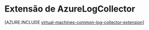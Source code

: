 <properties
   pageTitle="Extensão de máquina virtual AzureLogCollector | Microsoft Azure"
   description="Descreve a extensão AzureLogCollector VM, que reúne todos os arquivos de log e reúne-los em um local de armazenamento do Azure."
   services="virtual-machines-windows"
   documentationCenter="virtual-machines"
   authors="squillace"
   manager="timlt"
   editor=""/>

<tags
   ms.service="virtual-machines-windows"
   ms.devlang="powershell"
   ms.topic="article"
   ms.tgt_pltfrm="vm-windows"
   ms.workload="infrastructure"
   ms.date="08/23/2016"
   ms.author="rasquill"/>

# <a name="azurelogcollector-extension"></a>Extensão de AzureLogCollector



[AZURE.INCLUDE [virtual-machines-common-log-collector-extension](../../includes/virtual-machines-common-log-collector-extension.md)]
